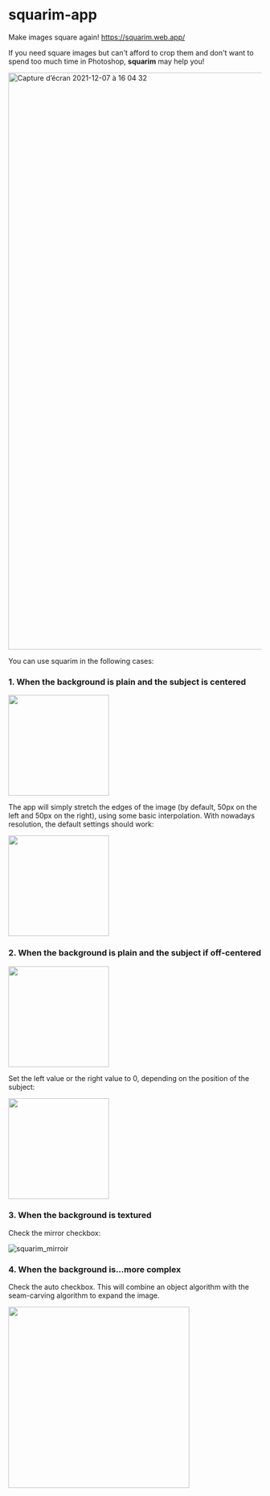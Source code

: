 # squarim-app

Make images square again!
https://squarim.web.app/

If you need square images but can't afford to crop them and don't want to spend too much time in Photoshop, **squarim** may help you! 

<img width="1146" alt="Capture d’écran 2021-12-07 à 16 04 32" src="https://user-images.githubusercontent.com/11570911/181230331-679ec6de-af9c-49ca-93aa-8b9025eb1fd8.png">


You can use squarim in the following cases:

### 1. When the background is plain and the subject is centered

<img src="https://user-images.githubusercontent.com/11570911/181007239-a04d6604-95e6-41f8-a460-10de4443c77e.jpeg" height="200">

The app will simply stretch the edges of the image (by default, 50px on the left and 50px on the right), using some basic interpolation. With nowadays resolution, the default settings should work:

<img src="https://user-images.githubusercontent.com/11570911/181008219-63d73f9b-d237-4f46-af35-8716f57ac8f7.jpeg" height="200">

### 2. When the background is plain and the subject if off-centered

<img src="https://user-images.githubusercontent.com/11570911/181009274-9bfb422c-afd0-4aca-a42c-2a405bbf710f.jpeg" height="200">

Set the left value or the right value to 0, depending on the position of the subject:

<img src="https://user-images.githubusercontent.com/11570911/181009099-6a4a956c-1703-48ff-820a-09e42ae7d87c.jpg" height="200">

### 3. When the background is textured

Check the mirror checkbox:

![squarim_mirroir](https://user-images.githubusercontent.com/11570911/181009972-f9f8bb0f-e244-469c-89c3-278508ea157a.png)

### 4. When the background is...more complex

Check the auto checkbox. This will combine an object algorithm with the seam-carving algorithm to expand the image.

<img width="360" src="https://user-images.githubusercontent.com/11570911/181010635-321d657d-8a88-48a7-b1b5-f80122c702f2.png">



